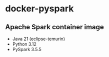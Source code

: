 # docker-pyspark

## Apache Spark container image


- Java 21 (eclipse-temurin)
- Python 3.12
- PySpark 3.5.5